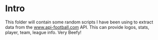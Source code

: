 # Intro
This folder will contain some random scripts I have been using to extract data from the www.api-football.com API. This can provide logos, stats, player, team, league info. Very Beefy!